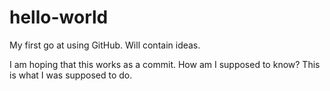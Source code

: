 # hello-world
My first go at using GitHub. Will contain ideas.

I am hoping that this works as a commit. How am I supposed to know?
This is what I was supposed to do.

